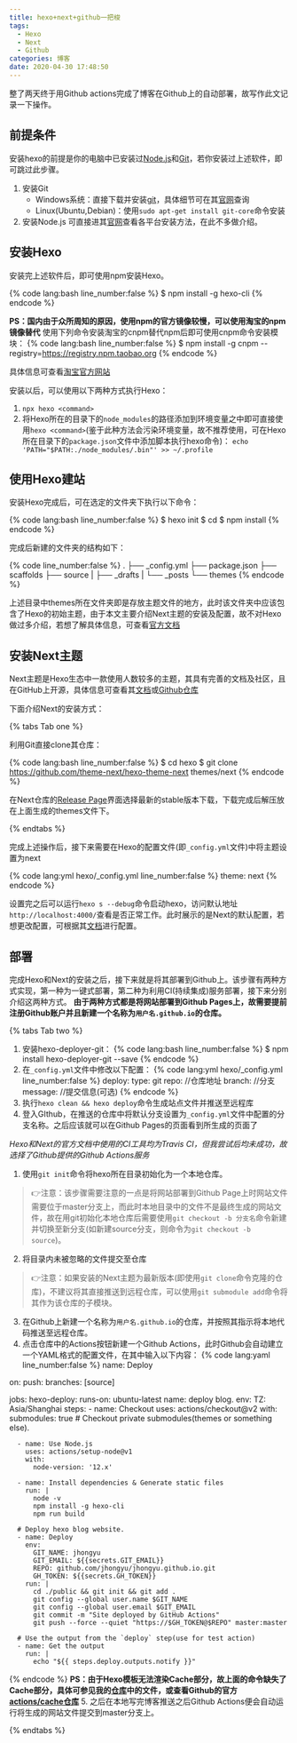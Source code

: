 ```yaml
---
title: hexo+next+github一把梭
tags:
  - Hexo
  - Next
  - Github
categories: 博客
date: 2020-04-30 17:48:50
---
```



整了两天终于用Github actions完成了博客在Github上的自动部署，故写作此文记录一下操作。
<!--more-->

## 前提条件

安装hexo的前提是你的电脑中已安装过[Node.js](nodejs.org)和[Git](git-scm.com)，若你安装过上述软件，即可跳过此步骤。

1. 安装Git
    - Windows系统：直接下载并安装[git](https://git-scm.com/download/win)，具体细节可在其[官网](https://git-scm.com/)查询
    - Linux(Ubuntu,Debian)：使用`sudo apt-get install git-core`命令安装
2. 安装Node.js
    可直接进其[官网](nodejs.org)查看各平台安装方法，在此不多做介绍。

## 安装Hexo

安装完上述软件后，即可使用npm安装Hexo。

{% code lang:bash line_number:false %}
    $ npm install -g hexo-cli
{% endcode %}

**PS：国内由于众所周知的原因，使用npm的官方镜像较慢，可以使用淘宝的npm镜像替代**
使用下列命令安装淘宝的cnpm替代npm后即可使用cnpm命令安装模块：
{% code lang:bash line_number:false %}
    $ npm install -g cnpm --registry=https://registry.npm.taobao.org
{% endcode %}


具体信息可查看[淘宝官方网站](https://developer.aliyun.com/mirror/NPM?from=tnpm)

安装以后，可以使用以下两种方式执行Hexo：

1. `npx hexo <command>`
2. 将Hexo所在的目录下的`node_modules`的路径添加到环境变量之中即可直接使用`hexo <command>`(鉴于此种方法会污染环境变量，故不推荐使用，可在Hexo所在目录下的`package.json`文件中添加脚本执行hexo命令)：
    `echo 'PATH="$PATH:./node_modules/.bin"' >> ~/.profile`

## 使用Hexo建站

安装Hexo完成后，可在选定的文件夹下执行以下命令：

{% code lang:bash line_number:false %}
    $ hexo init <folder>
    $ cd <folder>
    $ npm install
{% endcode %}

完成后新建的文件夹的结构如下：

{% code line_number:false %}
.
├── _config.yml
├── package.json
├── scaffolds
├── source
|   ├── _drafts
|   └── _posts
└── themes
{% endcode %}

上述目录中themes所在文件夹即是存放主题文件的地方，此时该文件夹中应该包含了Hexo的初始主题，由于本文主要介绍Next主题的安装及配置，故不对Hexo做过多介绍，若想了解具体信息，可查看[官方文档](https://hexo.io/zh-cn/docs/)

## 安装Next主题

Next主题是Hexo生态中一款使用人数较多的主题，其具有完善的文档及社区，且在GitHub上开源，具体信息可查看其[文档](https://theme-next.org/docs/getting-started/)或[Github仓库](https://github.com/theme-next/hexo-theme-next)

下面介绍Next的安装方式：

{% tabs Tab one %}
<!-- tab 最新版本@text-width -->
利用Git直接clone其仓库：

{% code lang:bash line_number:false %}
    $ cd hexo
    $ git clone https://github.com/theme-next/hexo-theme-next  themes/next
{% endcode %}

<!-- endtab -->

<!-- tab 稳定版本@text-width -->
在Next仓库的[Release Page](https://github.com/theme-next/hexo-theme-next/releases)界面选择最新的stable版本下载，下载完成后解压放在上面生成的themes文件下。
<!-- endtab -->
{% endtabs %}

完成上述操作后，接下来需要在Hexo的配置文件(即`_config.yml`文件)中将主题设置为next

{% code lang:yml hexo/_config.yml line_number:false %}
    theme: next
{% endcode %}

设置完之后可以运行`hexo s --debug`命令启动hexo，访问默认地址`http://localhost:4000/`查看是否正常工作。此时展示的是Next的默认配置，若想更改配置，可根据其[文档](https://theme-next.org/docs/getting-started/)进行配置。

## 部署

完成Hexo和Next的安装之后，接下来就是将其部署到Github上。该步骤有两种方式实现，第一种为一键式部署，第二种为利用CI(持续集成)服务部署，接下来分别介绍这两种方式。
**由于两种方式都是将网站部署到Github Pages上，故需要提前注册Github账户并且新建一个名称为`用户名.github.io`的仓库。**

{% tabs Tab two %}
<!-- tab 一键式部署@text-width -->
1. 安装hexo-deployer-git：
{% code lang:bash line_number:false %}
$ npm install hexo-deployer-git --save
{% endcode %}
2. 在`_config.yml`文件中修改以下配置：
{% code lang:yml hexo/_config.yml line_number:false %}
deploy:
    type: git
    repo: //仓库地址
    branch: //分支
    message: //提交信息(可选)
{% endcode %}
3. 执行`hexo clean && hexo deploy`命令生成站点文件并推送至远程库
4. 登入GIthub，在推送的仓库中将默认分支设置为`_config.yml`文件中配置的分支名称。之后应该就可以在Github Pages的页面看到所生成的页面了
<!-- endtab -->

<!-- tab 持续集成方式@text-width -->
*Hexo和Next的官方文档中使用的CI工具均为Travis CI，但我尝试后均未成功，故选择了Github提供的Github Actions服务*
1. 使用`git init`命令将hexo所在目录初始化为一个本地仓库。
>👉注意：该步骤需要注意的一点是将网站部署到Github Page上时网站文件需要位于master分支上，而此时本地目录中的文件不是最终生成的网站文件，故在用git初始化本地仓库后需要使用`git checkout -b 分支名`命令新建并切换至新分支(如新建source分支，则命令为`git checkout -b source`)。
2. 将目录内未被忽略的文件提交至仓库
>👉注意：如果安装的Next主题为最新版本(即使用`git clone`命令克隆的仓库)，不建议将其直接推送到远程仓库，可以使用`git submodule add`命令将其作为该仓库的子模块。
3. 在Github上新建一个名称为`用户名.github.io`的仓库，并按照其指示将本地代码推送至远程仓库。
4. 点击仓库中的Actions按钮新建一个Github Actions，此时Github会自动建立一个YAML格式的配置文件，在其中输入以下内容：
{% code lang:yaml line_number:false %}
name: Deploy

on:
    push:
     branches: [source]

jobs:
  hexo-deploy:
    runs-on: ubuntu-latest
    name: deploy blog.
    env:
      TZ: Asia/Shanghai
    steps:
      - name: Checkout
        uses: actions/checkout@v2
        with:
          submodules: true # Checkout private submodules(themes or something else).

      - name: Use Node.js
        uses: actions/setup-node@v1
        with:
          node-version: '12.x'

      - name: Install dependencies & Generate static files
        run: |
          node -v
          npm install -g hexo-cli
          npm run build

      # Deploy hexo blog website.
      - name: Deploy
        env:
          GIT_NAME: jhongyu
          GIT_EMAIL: ${{secrets.GIT_EMAIL}}
          REPO: github.com/jhongyu/jhongyu.github.io.git
          GH_TOKEN: ${{secrets.GH_TOKEN}}
        run: |
          cd ./public && git init && git add .
          git config --global user.name $GIT_NAME
          git config --global user.email $GIT_EMAIL
          git commit -m "Site deployed by GitHub Actions"
          git push --force --quiet "https://$GH_TOKEN@$REPO" master:master

      # Use the output from the `deploy` step(use for test action)
      - name: Get the output
        run: |
          echo "${{ steps.deploy.outputs.notify }}"

{% endcode %}
**PS：由于Hexo模板无法渲染Cache部分，故上面的命令缺失了Cache部分，具体可参见我的[仓库](https://github.com/jhongyu/jhongyu.github.io/blob/source/.github/workflows/develop.yml)中的文件，或查看Github的官方[actions/cache仓库](https://github.com/actions/cache)**
5. 之后在本地写完博客推送之后Github Actions便会自动运行将生成的网站文件提交到master分支上。
<!-- endtab -->
{% endtabs %}
